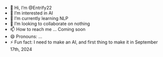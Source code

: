 - 👋 Hi, I’m @Entrify22
- 👀 I’m interested in AI
- 🌱 I’m currently learning NLP
- 💞️ I’m looking to collaborate on nothing
- 📫 How to reach me ...
  Coming soon
- 😄 Pronouns: ...
- ⚡ Fun fact: I need to make an AI, and first thing to make it in September 17th, 2024

<!---
Entrify22/Entrify22 is a ✨ special ✨ repository because its `README.md` (this file) appears on your GitHub profile.
You can click the Preview link to take a look at your changes.
--->
